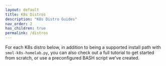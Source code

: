 ```yaml
---
layout: default
title: K8s Distros
description: "K8s Distro Guides"
nav_order: 2
has_children: true
permalink: /distros
---
```


For each K8s distro below, in addition to being a supported install path with `smol-k8s-homelab.py`, you can also check out a full tutorial to get started from scratch, or use a preconfigured BASH script we've created.
